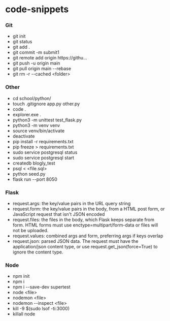 # code-snippets

### Git
- git init
- git status
- git add .
- git commit -m submit1
- git remote add origin https://githu...
- git push -u origin main  
- git pull origin main --rebase  
- git rm -r --cached \<folder>

### Other
- cd school/python/
- touch .gitignore app.py other.py
- code .
- explorer.exe .
- python3 -m unittest test_flask.py
- python3 -m venv venv
- source venv/bin/activate
- deactivate
- pip install -r requirements.txt
- pip freeze > requirements.txt
- sudo service postgresql status
- sudo service postgresql start
- createdb blogly_test
- psql < \<file.sql>
- python seed.py
- flask run --port 8050   

### Flask
- request.args: the key/value pairs in the URL query string
- request.form: the key/value pairs in the body, from a HTML post form, or JavaScript request that isn't JSON encoded
- request.files: the files in the body, which Flask keeps separate from form. HTML forms must use enctype=multipart/form-data or files will not be uploaded.
- request.values: combined args and form, preferring args if keys overlap
- request.json: parsed JSON data. The request must have the application/json content type, or use request.get_json(force=True) to ignore the content type.
  
### Node
- npm init
- npm i
- npm i --save-dev supertest
- node \<file>
- nodemon \<file>
- nodemon --inspect \<file>
- kill -9 $(sudo lsof -ti:3000)
- killall node
